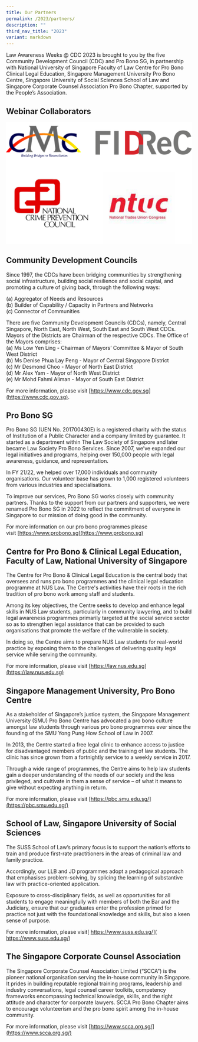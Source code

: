 ```yaml
---
title: Our Partners
permalink: /2023/partners/
description: ""
third_nav_title: "2023"
variant: markdown
---
```

Law Awareness Weeks @ CDC 2023 is brought to you by the five Community Development Council (CDC) and Pro Bono SG, in partnership with National University of Singapore Faculty of Law Centre for Pro Bono Clinical Legal Education, Singapore Management University Pro Bono Centre, Singapore University of Social Sciences School of Law and Singapore Corporate Counsel Association Pro Bono Chapter, supported by the People’s Association.

## Webinar Collaborators
![](/images/picture1.png)

## Community Development Councils

Since 1997, the CDCs have been bridging communities by strengthening social infrastructure, building social resilience and social capital, and promoting a culture of giving back, through the following ways:
                
(a)            Aggregator of Needs and Resources <br>
(b)            Builder of Capability / Capacity in Partners and Networks <br>
(c)            Connector of Communities 

There are five Community Development Councils (CDCs), namely, Central Singapore, North East, North West, South East and South West CDCs.  Mayors of the Districts are Chairman of the respective CDCs. The Office of the Mayors comprises: <br>
(a) Ms Low Yen Ling - Chairman of Mayors’ Committee &amp; Mayor of South West District <br>
(b)  Ms Denise Phua Lay Peng - Mayor of Central Singapore District <br>
(c)  Mr Desmond Choo - Mayor of North East District <br>
(d) Mr Alex Yam	- Mayor of North West District <br>
(e)  Mr Mohd Fahmi Aliman	- Mayor of South East District <br>

For more information, please visit [https://www.cdc.gov.sg](https://www.cdc.gov.sg).

## Pro Bono SG

Pro Bono SG (UEN No. 201700430E) is a registered charity with the status of Institution of a Public Character and a company limited by guarantee. It started as a department within The Law Society of Singapore and later became Law Society Pro Bono Services. Since 2007, we’ve expanded our legal initiatives and programs, helping over 150,000 people with legal awareness, guidance, and representation.

In FY 21/22, we helped over 17,000 individuals and community organisations. Our volunteer base has grown to 1,000 registered volunteers from various industries and specialisations.

To improve our services, Pro Bono SG works closely with community partners. Thanks to the support from our partners and supporters, we were renamed Pro Bono SG in 2022 to reflect the commitment of everyone in Singapore to our mission of doing good in the community.

For more information on our pro bono programmes&nbsp;please visit&nbsp;[https://www.probono.sg](https://www.probono.sg)


## Centre for Pro Bono &amp; Clinical Legal Education, Faculty of Law, National University of Singapore

The Centre for Pro Bono &amp; Clinical Legal Education is the central body that oversees and runs pro bono programmes and the clinical legal education programme at NUS Law. The Centre's activities have their roots in the rich tradition of pro bono work among staff and students.

Among its key objectives, the Centre seeks to develop and enhance legal skills in NUS Law students, particularly in community lawyering, and to build legal awareness programmes primarily targeted at the social service sector so as to strengthen legal assistance that can be provided to such organisations that promote the welfare of the vulnerable in society.

In doing so, the Centre aims to prepare NUS Law students for real-world practice by exposing them to the challenges of delivering quality legal service while serving the community.&nbsp;

For more information, please visit [https://law.nus.edu.sg](https://law.nus.edu.sg) 

## Singapore Management University, Pro Bono Centre

As a stakeholder of Singapore’s justice system, the Singapore Management University (SMU) Pro Bono Centre has advocated a pro bono culture amongst law students through various pro bono programmes ever since the founding of the SMU Yong Pung How School of Law in 2007.&nbsp;

In 2013, the Centre started a free legal clinic to enhance access to justice for disadvantaged members of public and the training of law students. The clinic has since grown from a fortnightly service to a weekly service in 2017.

Through a wide range of programmes, the Centre aims to help law students gain a deeper understanding of the needs of our society and the less privileged, and cultivate in them a sense of service – of what it means to give without expecting anything in return.

For more information, please visit [https://pbc.smu.edu.sg/](https://pbc.smu.edu.sg/)

## School of Law, Singapore University of Social Sciences

The SUSS School of Law’s primary focus is to support the nation’s efforts to train and produce first-rate practitioners in the areas of criminal law and family practice.

Accordingly, our LLB and JD programmes adopt a pedagogical approach that emphasises problem-solving, by splicing the learning of substantive law with practice-oriented application.

Exposure to cross-disciplinary fields, as well as opportunities for all students to engage meaningfully with members of both the Bar and the Judiciary, ensure that our graduates enter the profession primed for practice not just with the foundational knowledge and skills, but also a keen sense of purpose.

For more information, please visit[ https://www.suss.edu.sg/]( https://www.suss.edu.sg/) 

## The Singapore Corporate Counsel Association

The Singapore Corporate Counsel Association Limited (“SCCA”) is the pioneer national organisation serving the in-house community in Singapore. It prides in building reputable regional training programs, leadership and industry conversations, legal counsel career toolkits, competency frameworks encompassing technical knowledge, skills, and the right attitude and character for corporate lawyers. SCCA Pro Bono Chapter aims to encourage volunteerism and the pro bono spirit among the in-house community.

For more information, please visit [https://www.scca.org.sg/](https://www.scca.org.sg/)